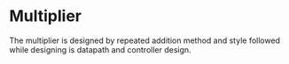 # Multiplier
The multiplier is designed by repeated addition method and style followed while designing is datapath and controller design.
